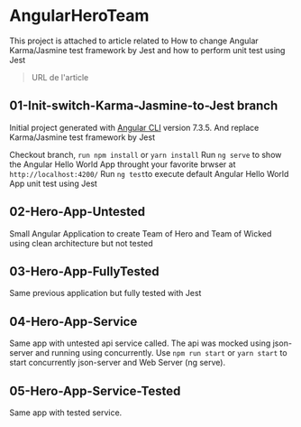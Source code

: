 # AngularHeroTeam
This project is attached to article related to How to change Angular Karma/Jasmine test framework by Jest and how to perform unit test using Jest

> URL de l'article

## 01-Init-switch-Karma-Jasmine-to-Jest branch
Initial project generated with [Angular CLI](https://github.com/angular/angular-cli) version 7.3.5. And replace Karma/Jasmine test framework by Jest

Checkout branch, `run npm install` or `yarn install`
Run `ng serve` to show the Angular Hello World App throught your favorite brwser at `http://localhost:4200/`
Run `ng test`to execute default Angular Hello World App unit test using Jest

## 02-Hero-App-Untested
Small Angular Application to create Team of Hero and Team of Wicked using clean architecture but not tested

## 03-Hero-App-FullyTested
Same previous application but fully tested with Jest

## 04-Hero-App-Service
Same app with untested api service called. The api was mocked using json-server and running using concurrently.
Use `npm run start` or `yarn start` to start concurrently json-server and Web Server (ng serve).

## 05-Hero-App-Service-Tested
Same app with tested service.

